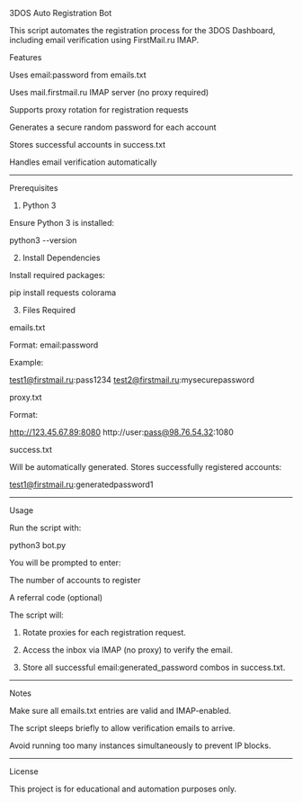 3DOS Auto Registration Bot

This script automates the registration process for the 3DOS Dashboard, including email verification using FirstMail.ru IMAP.

Features

Uses email:password from emails.txt

Uses mail.firstmail.ru IMAP server (no proxy required)

Supports proxy rotation for registration requests

Generates a secure random password for each account

Stores successful accounts in success.txt

Handles email verification automatically



---

Prerequisites

1. Python 3

Ensure Python 3 is installed:

python3 --version

2. Install Dependencies

Install required packages:

pip install requests colorama

3. Files Required

emails.txt

Format: email:password

Example:

test1@firstmail.ru:pass1234
test2@firstmail.ru:mysecurepassword


proxy.txt

Format:

http://123.45.67.89:8080
http://user:pass@98.76.54.32:1080


success.txt

Will be automatically generated. Stores successfully registered accounts:

test1@firstmail.ru:generatedpassword1



---

Usage

Run the script with:

python3 bot.py

You will be prompted to enter:

The number of accounts to register

A referral code (optional)


The script will:

1. Rotate proxies for each registration request.


2. Access the inbox via IMAP (no proxy) to verify the email.


3. Store all successful email:generated_password combos in success.txt.




---

Notes

Make sure all emails.txt entries are valid and IMAP-enabled.

The script sleeps briefly to allow verification emails to arrive.

Avoid running too many instances simultaneously to prevent IP blocks.



---

License

This project is for educational and automation purposes only.
